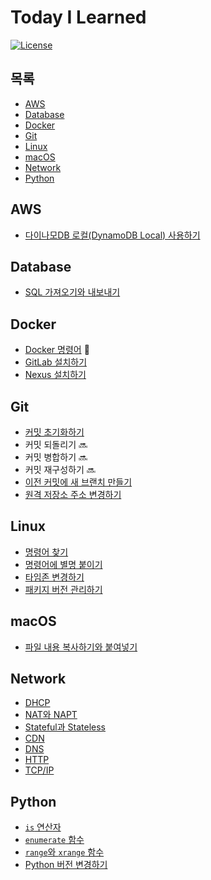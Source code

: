 # Today I Learned

[![License](https://img.shields.io/badge/license-MIT-blue.svg)](https://en.wikipedia.org/wiki/MIT_License)

## 목록

* [AWS](#aws)
* [Database](#database)
* [Docker](#docker)
* [Git](#git)
* [Linux](#linux)
* [macOS](#macos)
* [Network](#network)
* [Python](#python)

## AWS

* [다이나모DB 로컬(DynamoDB Local) 사용하기](aws/dynamodb/use-dynamodb-local.md)

## Database

* [SQL 가져오기와 내보내기](database/import-and-export-sql.md)

## Docker

* [Docker 명령어](docker/docker-commands.md) :bookmark:
* [GitLab 설치하기](docker/docker-gitlab.md)
* [Nexus 설치하기](docker/docker-nexus.md)

## Git

* [커밋 초기화하기](git/reset-commit.md)
* 커밋 되돌리기 :soon:
* 커밋 병합하기 :soon:
* 커밋 재구성하기 :soon:
* [이전 커밋에 새 브랜치 만들기](git/create-a-new-branch-on-previous-commit.md)
* [원격 저장소 주소 변경하기](git/change-remote-repository-url.md)

## Linux

* [명령어 찾기](linux/find-command.md)
* [명령어에 별명 붙이기](linux/attach-alias-to-command.md)
* [타임존 변경하기](linux/change-timezone.md)
* [패키지 버전 관리하기](linux/manage-package-version.md)

## macOS

* [파일 내용 복사하기와 붙여넣기](macos/copy-and-paste-file-contents.md)

## Network

* [DHCP](network/dhcp.md)
* [NAT와 NAPT](network/nat-and-napt.md)
* [Stateful과 Stateless](network/stateful-and-stateless.md)
* [CDN](network/cdn.md)
* [DNS](network/dns.md)
* [HTTP](network/http.md)
* [TCP/IP](network/tcp-ip.md)

## Python

* [`is` 연산자](python/is-operator.md)
* [`enumerate` 함수](python/enumerate-function.md)
* [`range`와 `xrange` 함수](python/range-function-and-xrange-function.md)
* [Python 버전 변경하기](python/change-python-version.md)
